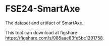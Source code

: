 # FSE24-SmartAxe

The dataset and artifact of SmartAxe.

This tool can download at figshare https://figshare.com/s/985aae83fe5bc1291758.